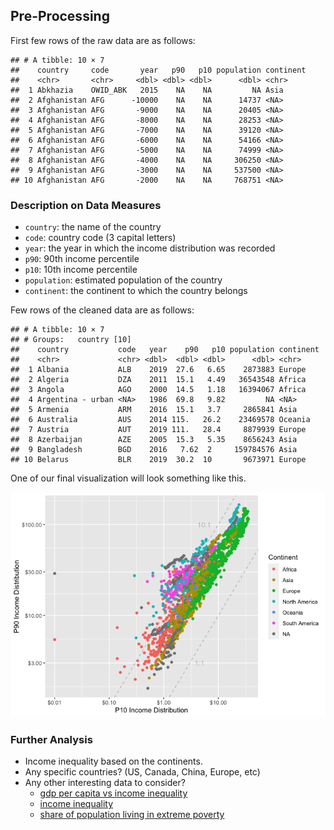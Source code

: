 ## Pre-Processing

First few rows of the raw data are as follows:

    ## # A tibble: 10 × 7
    ##    country     code       year   p90   p10 population continent
    ##    <chr>       <chr>     <dbl> <dbl> <dbl>      <dbl> <chr>    
    ##  1 Abkhazia    OWID_ABK   2015    NA    NA         NA Asia     
    ##  2 Afghanistan AFG      -10000    NA    NA      14737 <NA>     
    ##  3 Afghanistan AFG       -9000    NA    NA      20405 <NA>     
    ##  4 Afghanistan AFG       -8000    NA    NA      28253 <NA>     
    ##  5 Afghanistan AFG       -7000    NA    NA      39120 <NA>     
    ##  6 Afghanistan AFG       -6000    NA    NA      54166 <NA>     
    ##  7 Afghanistan AFG       -5000    NA    NA      74999 <NA>     
    ##  8 Afghanistan AFG       -4000    NA    NA     306250 <NA>     
    ##  9 Afghanistan AFG       -3000    NA    NA     537500 <NA>     
    ## 10 Afghanistan AFG       -2000    NA    NA     768751 <NA>

### Description on Data Measures

-   `country`: the name of the country
-   `code`: country code (3 capital letters)
-   `year`: the year in which the income distribution was recorded
-   `p90`: 90th income percentile
-   `p10`: 10th income percentile
-   `population`: estimated population of the country
-   `continent`: the continent to which the country belongs

Few rows of the cleaned data are as follows:

    ## # A tibble: 10 × 7
    ## # Groups:   country [10]
    ##    country           code   year    p90   p10 population continent
    ##    <chr>             <chr> <dbl>  <dbl> <dbl>      <dbl> <chr>    
    ##  1 Albania           ALB    2019  27.6   6.65    2873883 Europe   
    ##  2 Algeria           DZA    2011  15.1   4.49   36543548 Africa   
    ##  3 Angola            AGO    2000  14.5   1.18   16394067 Africa   
    ##  4 Argentina - urban <NA>   1986  69.8   9.82         NA <NA>     
    ##  5 Armenia           ARM    2016  15.1   3.7     2865841 Asia     
    ##  6 Australia         AUS    2014 115.   26.2    23469578 Oceania  
    ##  7 Austria           AUT    2019 111.   28.4     8879939 Europe   
    ##  8 Azerbaijan        AZE    2005  15.3   5.35    8656243 Asia     
    ##  9 Bangladesh        BGD    2016   7.62  2     159784576 Asia     
    ## 10 Belarus           BLR    2019  30.2  10       9673971 Europe

One of our final visualization will look something like this.

![](eda_files/figure-markdown_github/unnamed-chunk-4-1.png)

### Further Analysis

- Income inequality based on the continents.
- Any specific countries? (US, Canada, China, Europe, etc)
- Any other interesting data to consider?
    -   [gdp per capita vs income
    inequality](https://ourworldindata.org/grapher/gdp-per-capita-vs-economic-inequality)
    -   [income
    inequality](https://ourworldindata.org/grapher/economic-inequality-gini-index)
    -   [share of population living in extreme
    poverty](https://ourworldindata.org/explorers/poverty-explorer)
